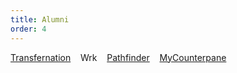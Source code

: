 ```yaml
---
title: Alumni
order: 4
---
```


[Transfernation](http://transfernation.org/)&nbsp;&nbsp;&nbsp;&nbsp;Wrk&nbsp;&nbsp;&nbsp;&nbsp;[Pathfinder](https://www.pathfinder.vet/)&nbsp;&nbsp;&nbsp;&nbsp;[MyCounterpane](http://www.mycounterpane.com/)
